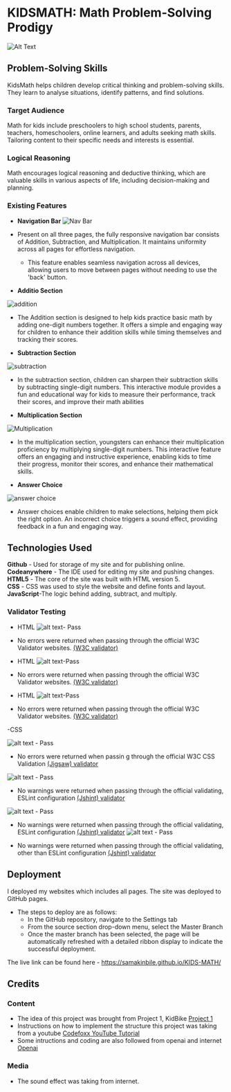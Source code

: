 # KIDSMATH: Math Problem-Solving Prodigy

![Alt Text](assets/media/responsive.jpeg)

## Problem-Solving Skills

KidsMath helps children develop critical thinking and problem-solving skills. They learn to analyse situations, identify patterns, and find solutions.

### Target Audience

Math for kids include preschoolers to high school students, parents, teachers, homeschoolers, online learners, and adults seeking math skills. Tailoring content to their specific needs and interests is essential.

### Logical Reasoning

Math encourages logical reasoning and deductive thinking, which are valuable skills in various aspects of life, including decision-making and planning.

### Existing Features

- **Navigation Bar**
  ![Nav Bar](assets/media/nav.jpeg)

- Present on all three pages, the fully responsive navigation bar consists of Addition, Subtraction, and Multiplication. It maintains uniformity across all pages for effortless navigation.

  - This feature enables seamless navigation across all devices, allowing users to move between pages without needing to use the 'back' button.

- **Additio Section**

![addition](assets/media/add.jpeg)

- The Addition section is designed to help kids practice basic math by adding one-digit numbers together. It offers a simple and engaging way for children to enhance their addition skills while timing themselves and tracking their scores.

- **Subtraction Section**

![subtraction](assets/media/minus.jpeg)

- In the subtraction section, children can sharpen their subtraction skills by subtracting single-digit numbers. This interactive module provides a fun and educational way for kids to measure their performance, track their scores, and improve their math abilities

- **Multiplication Section**

![Multiplication](assets/media/times.jpeg)

- In the multiplication section, youngsters can enhance their multiplication proficiency by multiplying single-digit numbers. This interactive feature offers an engaging and instructive experience, enabling kids to time their progress, monitor their scores, and enhance their mathematical skills.

- **Answer Choice**

![answer choice](assets/media/answerchoice.jpeg)

- Answer choices enable children to make selections, helping them pick the right option. An incorrect choice triggers a sound effect, providing feedback in a fun and engaging way.

## Technologies Used

**Github** - Used for storage of my site and for publishing online.\
**Codeanywhere** - The IDE used for editing my site and pushing changes.\
**HTML5** - The core of the site was built with HTML version 5.\
**CSS** - CSS was used to style the website and define fonts and layout.\
**JavaScript**-The logic behind adding, subtract, and multiply.

### Validator Testing

- HTML
  ![alt text](assets/media/w3schtml.jpeg)- Pass

- No errors were returned when passing through the official W3C Validator websites. [(W3C validator)](https://validator.w3.org/nu/#textarea)

- HTML
  ![alt text](assets/media/w3schtml.jpeg)-Pass

- No errors were returned when passing through the official W3C Validator websites. [(W3C validator)](https://validator.w3.org/nu/#textarea)
- HTML
  ![alt text](assets/media/w3schtml.jpeg)-Pass

- No errors were returned when passing through the official W3C Validator websites. [(W3C validator)](https://validator.w3.org/nu/#textarea)

-CSS

![alt text](assets/media/cssvalidate.jpeg) - Pass

- No errors were returned when passin g through the official W3C CSS Validation [(Jigsaw) validator](https://jigsaw.w3.org/css-validator/validator)

![alt text](assets/media/jshint.jpeg) - Pass

- No warnings were returned when passing through the official validating, ESLint configuration [(Jshint) validator](https://jshint.com/)

![alt text](assets/media/jshint.jpeg) - Pass

- No warnings were returned when passing through the official validating, ESLint configuration [(Jshint) validator](https://jshint.com/)
  ![alt text](assets/media/jshint.jpeg) - Pass

- No warnings were returned when passing through the official validating, other than ESLint configuration [(Jshint) validator](https://jshint.com/)

## Deployment

I deployed my websites which includes all pages. The site was deployed to GitHub pages.

- The steps to deploy are as follows:
  - In the GitHub repository, navigate to the Settings tab
  - From the source section drop-down menu, select the Master Branch
  - Once the master branch has been selected, the page will be automatically refreshed with a detailed ribbon display to indicate the successful deployment.

The live link can be found here - <https://samakinbile.github.io/KIDS-MATH/>

## Credits

### Content

- The idea of this project was brought from Project 1, KidBike [Project 1](https://samakinbile.github.io/KidBik/)
- Instructions on how to implement the structure this project was taking from a youtube [Codefoxx YouTube Tutorial](https://www.youtube.com/watch?v=Uw9wc5wm_mw&t=855s)
- Some intructions and coding are also followed from openai and internet [Openai](https://openai.com/)

### Media

- The sound effect was taking from internet.
